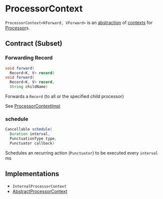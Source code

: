 # ProcessorContext

`ProcessorContext<KForward, VForward>` is an [abstraction](#contract) of [contexts](#implementations) for [Processor](Processor.md)s.

## Contract (Subset)

### <span id="forward"> Forwarding Record

```java
void forward(
  Record<K, V> record)
void forward(
  Record<K, V> record,
  String childName)
```

Forwards a `Record` (to all or the specified child processor)

See [ProcessorContextImpl](ProcessorContextImpl.md#forward)

### <span id="schedule"> schedule

```java
Cancellable schedule(
  Duration interval,
  PunctuationType type,
  Punctuator callback)
```

Schedules an recurring action (`Punctuator`) to be executed every `interval` ms

## Implementations

* `InternalProcessorContext`
* [AbstractProcessorContext](AbstractProcessorContext.md)
